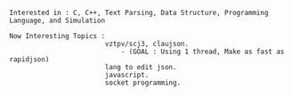     Interested in : C, C++, Text Parsing, Data Structure, Programming Language, and Simulation
    
    Now Interesting Topics : 
                            vztpv/scj3, claujson.
                                - (GOAL : Using 1 thread, Make as fast as rapidjson)
                            lang to edit json.
                            javascript. 
                            socket programming.
                            
